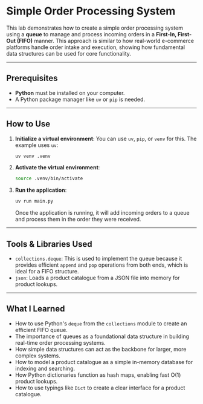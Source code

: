 # Simple Order Processing System

This lab demonstrates how to create a simple order processing system using a **queue** to manage and process incoming orders in a **First-In, First-Out (FIFO)** manner. This approach is similar to how real-world e-commerce platforms handle order intake and execution, showing how fundamental data structures can be used for core functionality.

---

## Prerequisites

- **Python** must be installed on your computer.
- A Python package manager like `uv` or `pip` is needed.

---

## How to Use

1.  **Initialize a virtual environment**: You can use `uv`, `pip`, or `venv` for this. The example uses `uv`:

    ```bash
    uv venv .venv
    ```

2.  **Activate the virtual environment**:

    ```bash
    source .venv/bin/activate
    ```

3.  **Run the application**:

    ```bash
    uv run main.py
    ```

    Once the application is running, it will add incoming orders to a queue and process them in the order they were received.

---

## Tools & Libraries Used

- `collections.deque`: This is used to implement the queue because it provides efficient `append` and `pop` operations from both ends, which is ideal for a FIFO structure.
- `json`: Loads a product catalogue from a JSON file into memory for product lookups.

---

## What I Learned

- How to use Python's `deque` from the `collections` module to create an efficient FIFO queue.
- The importance of queues as a foundational data structure in building real-time order processing systems.
- How simple data structures can act as the backbone for larger, more complex systems.
- How to model a product catalogue as a simple in-memory database for indexing and searching.
- How Python dictionaries function as hash maps, enabling fast O(1) product lookups.
- How to use typings like `Dict` to create a clear interface for a product catalogue.
